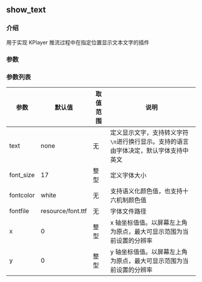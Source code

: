 ## show_text

### 介绍

用于实现 KPlayer 推流过程中在指定位置显示文本文字的插件

### 参数

### 参数列表

| 参数      | 默认值            | 取值范围 | 说明                                                                                 |
| --------- | ----------------- | -------- | ------------------------------------------------------------------------------------ |
| text      | none              | 无       | 定义显示文字，支持转义字符`\n`进行换行显示。支持的语言由字体决定，默认字体支持中英文 |
| font_size | 17                | 整型     | 定义字体大小                                                                         |
| fontcolor | white             | 无       | 支持语义化颜色值，也支持十六机制颜色值                                               |
| fontfile  | resource/font.ttf | 无       | 字体文件路径                                                                         |
| x         | 0                 | 整型     | x 轴坐标值值。以屏幕左上角为原点，最大可显示范围为当前设置的分辨率                   |
| y         | 0                 | 整型     | y 轴坐标值值。以屏幕左上角为原点，最大可显示范围为当前设置的分辨率                   |
